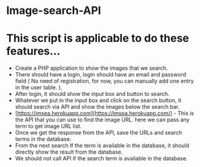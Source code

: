 # Image-search-API
# This script is applicable to do these features...
- Create a PHP application to show the images that we search.
- There should have a login, login should have an email and password field ( No need of registration, for now, you can manually add one entry in the user table. ).
- After login, it should show the input box and button to search.
- Whatever we put in the input box and click on the search button, it should search via API and show the images below the search bar.
- [https://imsea.herokuapp.com](https://imsea.herokuapp.com/) - This is the API that you can use to find the image URL. here we can pass any term to get image URL list.
- Once we get the response from the API, save the URLs and search terms in the database.
- From the next search If the term is available in the database, it should directly show the result from the database.
- We should not call API if the search term is available in the database.
